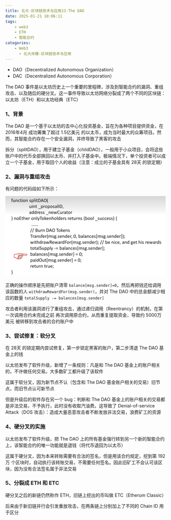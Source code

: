 ```yaml
---
title: 北大-区块链技术与应用23-The DAO
date: 2025-01-21 10:06:11
tags:
    - web3
    - ETH
    - 智能合约
categories:
    - Web3
      - 北大肖臻-区块链技术与应用
---
```


- DAO（Decentralized Autonomous Organization）
- DAC（Decentralized Autonomous Corporation）

The DAO 事件是以太坊历史上一个重要的里程碑，涉及到智能合约的漏洞、重组攻击、以及随后的硬分叉。这一事件导致以太坊网络分裂成了两个不同的区块链：以太坊（ETH）和以太坊经典（ETC）

### 1、背景

The DAO 是一个基于以太坊的去中心化投资基金，旨在为各种项目提供资金，在 2016年4月 成功筹集了超过 1.5亿美元 的以太币，成为当时最大的众筹项目。然而，其智能合约存在一个安全漏洞，并终导致了黑客的攻击

拆分（splitDAO），用于建立子基金（childDAO），一般用于小众项目，会将这些账户中的代币全部换回以太币、并打入子基金中。极端情况下，单个投资者可以成立一个子基金，用于取回个人的收益（注意：成立的子基金具有 28天 的锁定期）

### 2、漏洞与重组攻击

有问题的代码段如下所示：

![图一](../images/52/1.png)

正确的操作顺序是先把账户清零 `balance[msg.sender]=0`，然后再把钱还给调用该函数的人 `withdrawRewardFor(msg.sender)`，并对 The DAO 中的总金额减少相应的数量 `totalSupply -= balances[msg.sender]`

攻击者利用该漏洞进行了重组攻击，通过递归调用（Reentrancy）的机制，在第一次调用合约未完成之前 再次调用原合约，从而重复提取资金，导致约 5000万美元 被转移到攻击者的合约账户中

### 3、尝试修复：软分叉

在 28天 的锁定期内尝试修复，第一步锁定黑客的账户，第二步清退 The DAO 基金上的钱

以太坊发布了软件升级，新增了一条规则：凡是和 The DAO 基金上的账户相关的，不许做任何交易。大多数矿工都升级了该软件

这属于软分叉，因为新节点不认（包含和 The DAO 基金账户相关的交易）旧节点，而旧节点认可新节点

但是升级后的软件存在另一个 bug：判断和 The DAO 基金上的账户相关的交易都是非法交易，不予执行，此时没有收取汽油费。这导致了 Denial-of-service Attack（DOS 攻击）：造成大量恶意攻击者不断发放非法交易，浪费矿工的资源

### 4、硬分叉的实施

以太坊发布了软件升级，把 The DAO 上的所有基金强行转到另一个新的智能合约上，该智能合约的唯一功能就是退钱（将代币退回为以太币）

这属于硬分叉，因为本来转账需要有合法的签名，但是用该合约规定，挖到第 192万 个区块时，自动执行该转账交易，不需要任何签名。因此旧矿工不会认可该区块，因为没有合法签名属于非法交易

### 5、分裂成 ETH 和 ETC

硬分叉之后的新链仍然称作 ETH，旧链上挖出的币叫做 ETC（Etherum Classic）

后来由于新旧链并行会引发重放攻击，在两条链上分别加上了不同的 Chain ID 用于区分
